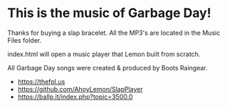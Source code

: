 # This is the music of Garbage Day!

Thanks for buying a slap bracelet. All the MP3's are located in the Music Files folder.

index.html will open a music player that Lemon built from scratch.

All Garbage Day songs were created & produced by Boots Raingear.

- https://thefpl.us
- https://github.com/AhoyLemon/SlapPlayer
- https://ballp.it/index.php?topic=3500.0